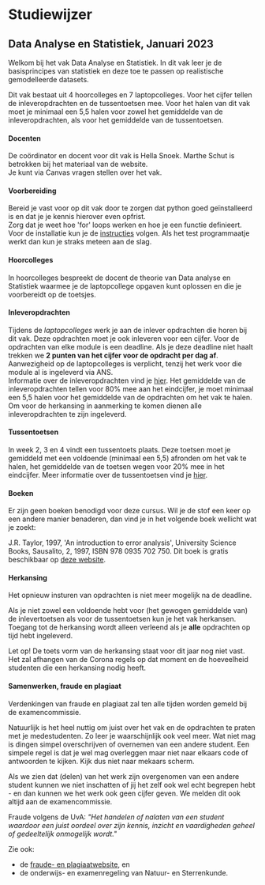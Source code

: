 # Studiewijzer
<!--REF\label{/syllabus}-->

## Data Analyse en Statistiek, Januari 2023


Welkom bij het vak Data Analyse en Statistiek. In dit vak leer je de basisprincipes van statistiek en deze toe te passen op realistische gemodelleerde datasets. 

Dit vak bestaat uit 4 hoorcolleges en 7 laptopcolleges. Voor het cijfer tellen de inleveropdrachten en de tussentoetsen mee. Voor het halen van dit vak moet je minimaal een 5,5 halen voor zowel het gemiddelde van de inleveropdrachten, als voor het gemiddelde van de tussentoetsen. 

#### Docenten
De coördinator en docent voor dit vak is Hella Snoek. 
Marthe Schut is betrokken bij het materiaal van de website. <br>
Je kunt via Canvas vragen stellen over het vak.


#### Voorbereiding
Bereid je vast voor op dit vak door te zorgen dat python goed geïnstalleerd is en dat je je kennis hierover even opfrist.<br>
Zorg dat je weet hoe 'for' loops werken en hoe je een functie definieert. <br>
Voor de installatie kun je de [instructies](/informatie/installatie)  volgen. Als het test programmaatje werkt dan kun je straks meteen aan de slag.<br>


#### Hoorcolleges

In hoorcolleges bespreekt de docent de theorie van Data analyse en Statistiek waarmee je de laptopcollege opgaven kunt oplossen en die je voorbereidt op de toetsjes. 

#### Inleveropdrachten
Tijdens de *laptopcolleges* werk je aan de inlever opdrachten die horen bij dit vak. Deze opdrachten moet je ook inleveren voor een cijfer. Voor de opdrachten van elke module is een deadline. Als je deze deadline niet haalt trekken we **2 punten van het cijfer voor de opdracht per dag af**. Aanwezigheid op de laptopcolleges is verplicht, tenzij het werk voor die module al is ingeleverd via ANS.<br>
Informatie over de inleveropdrachten vind je [hier](/informatie/inleveropdrachten). Het gemiddelde van de inleveropdrachten tellen voor 80% mee aan het eindcijfer, je moet minimaal een 5,5 halen voor het gemiddelde van de opdrachten om het vak te halen. Om voor de herkansing in aanmerking te komen dienen alle inleveropdrachten te zijn ingeleverd.

#### Tussentoetsen
In week 2, 3 en 4 vindt een tussentoets plaats. Deze toetsen moet je gemiddeld met een voldoende (minimaal een 5,5) afronden om het vak te halen, het gemiddelde van de toetsen wegen voor 20% mee in het eindcijfer. Meer informatie over de tussentoetsen vind je [hier](/informatie/tussentoetsen). 

#### Boeken
Er zijn geen boeken benodigd voor deze cursus. Wil je de stof een keer op een andere manier benaderen, dan vind je in het volgende boek wellicht wat je zoekt:

J.R. Taylor, 1997, 'An introduction to error analysis', University Science Books, Sausalito, 2, 1997, ISBN 978 0935 702 750. Dit boek is gratis beschikbaar op [deze website](https://archive.org/details/TaylorJ.R.IntroductionToErrorAnalysis2ed/).


#### Herkansing
Het opnieuw insturen van opdrachten is niet meer mogelijk na de deadline.

Als je niet zowel een voldoende hebt voor (het gewogen gemiddelde van) de inlevertoetsen als voor de tussentoetsen kun je het vak herkansen. Toegang tot de herkansing wordt alleen verleend als je **alle** opdrachten op tijd hebt ingeleverd.

Let op! De toets vorm van de herkansing staat voor dit jaar nog niet vast. Het zal afhangen van de Corona regels op dat moment en de hoeveelheid studenten die een herkansing nodig heeft. 

#### Samenwerken, fraude en plagiaat

Verdenkingen van fraude en plagiaat zal ten alle tijden worden gemeld bij de examencommissie.

Natuurlijk is het heel nuttig om juist over het vak en de opdrachten te praten met je medestudenten.
Zo leer je waarschijnlijk ook veel meer.
Wat niet mag is dingen simpel overschrijven of overnemen van een andere student.
Een simpele regel is dat je wel mag overleggen maar niet naar elkaars code of antwoorden te kijken.
Kijk dus niet naar mekaars scherm.

Als we zien dat (delen) van het werk zijn overgenomen van een andere student kunnen we
niet inschatten of jij het zelf ook wel echt begrepen hebt - en dan kunnen we
het werk ook geen cijfer geven. We melden dit ook altijd aan de examencommissie. 

Fraude volgens de UvA: *"Het handelen of nalaten van een student waardoor een
juist oordeel over zijn kennis, inzicht en vaardigheden geheel of gedeeltelijk
onmogelijk wordt."*

Zie ook:

* de [fraude- en plagiaatwebsite](http://www.uva.nl/plagiaat), en
* de onderwijs- en examenregeling van Natuur- en Sterrenkunde.
